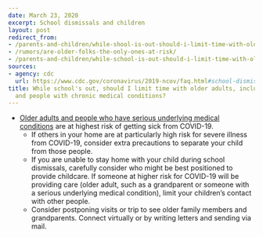 ```yaml
---
date: March 23, 2020
excerpt: School dismissals and children
layout: post
redirect_from:
- /parents-and-children/while-shool-is-out-should-i-limit-time-with-older-adults/
- /rumors/are-older-folks-the-only-ones-at-risk/
- /parents-and-children/while-school-is-out-should-i-limit-time-with-older-adults/
sources:
- agency: cdc
  url: https://www.cdc.gov/coronavirus/2019-ncov/faq.html#school-dismissals
title: While school's out, should I limit time with older adults, including relatives,
  and people with chronic medical conditions?
---
```


* [Older adults and people who have serious underlying medical conditions](https://www.cdc.gov/coronavirus/2019-ncov/specific-groups/people-at-higher-risk.html) are at highest risk of getting sick from COVID-19.
	* If others in your home are at particularly high risk for severe illness from COVID-19, consider extra precautions to separate your child from those people.
	* If you are unable to stay home with your child during school dismissals, carefully consider who might be best positioned to provide childcare. If someone at higher risk for COVID-19 will be providing care (older adult, such as a grandparent or someone with a serious underlying medical condition), limit your children’s contact with other people.
	* Consider postponing visits or trip to see older family members and grandparents. Connect virtually or by writing letters and sending via mail.